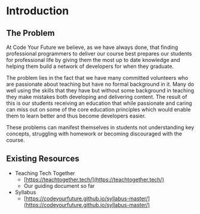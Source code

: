 # Introduction

## The Problem

At Code Your Future we believe, as we have always done, that finding professional programmers to deliver our course best prepares our students for professional life by giving them the most up to date knowledge and helping them build a network of developers for when they graduate.

The problem lies in the fact that we have many committed volunteers who are passionate about teaching but have no formal background in it. Many do well using the skills that they have but without some background in teaching they make mistakes both developing and delivering content. The result of this is our students receiving an education that while passionate and caring can miss out on some of the core education principles which would enable them to learn better and thus become developers easier.

These problems can manifest themselves in students not understanding key concepts, struggling with homework or becoming discouraged with the course.

## Existing Resources

* Teaching Tech Together
  * [https://teachtogether.tech/](https://teachtogether.tech/)
  * Our guiding document so far
* Syllabus
  * [https://codeyourfuture.github.io/syllabus-master/](https://codeyourfuture.github.io/syllabus-master/)

